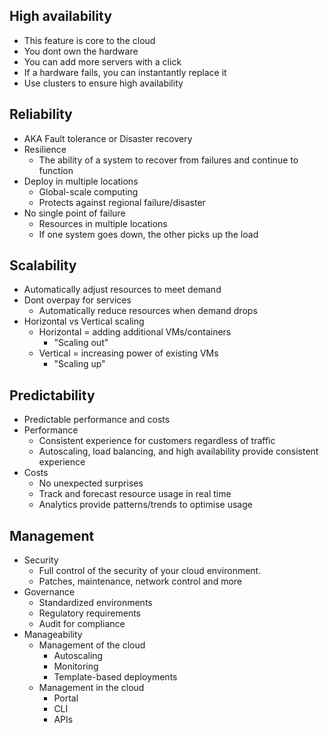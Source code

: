 ## High availability
* This feature is core to the cloud
* You dont own the hardware
* You can add more servers with a click
* If a hardware fails, you can instantantly replace it
* Use clusters to ensure high availability

## Reliability
* AKA Fault tolerance or Disaster recovery
* Resilience
	* The ability of a system to recover from failures and continue to function
* Deploy in multiple locations
	* Global-scale computing
	* Protects against regional failure/disaster
* No single point of failure
	* Resources in multiple locations
	* If one system goes down, the other picks up the load

## Scalability
* Automatically adjust resources to meet demand
* Dont overpay for services
	* Automatically reduce resources when demand drops
* Horizontal vs Vertical scaling
	* Horizontal = adding additional VMs/containers
		* "Scaling out"
	* Vertical = increasing power of existing VMs
		* "Scaling up"

## Predictability
* Predictable performance and costs
* Performance
	* Consistent experience for customers regardless of traffic
	* Autoscaling, load balancing, and high availability provide consistent experience
* Costs
	* No unexpected surprises
	* Track and forecast resource usage in real time
	* Analytics provide patterns/trends to optimise usage

## Management
* Security
	* Full control of the security of your cloud environment.
	* Patches, maintenance, network control and more
* Governance
	* Standardized environments
	* Regulatory requirements
	* Audit for compliance
* Manageability
	* Management of the cloud
		* Autoscaling
		* Monitoring
		* Template-based deployments
	* Management in the cloud
		* Portal
		* CLI
		* APIs